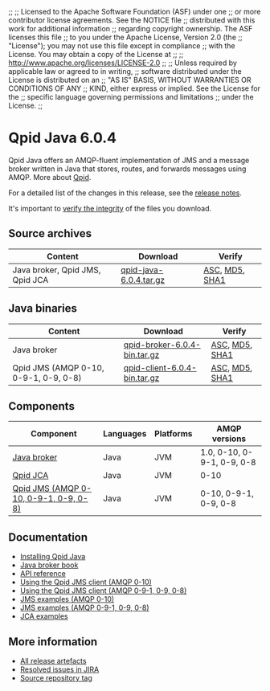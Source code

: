 ;;
;; Licensed to the Apache Software Foundation (ASF) under one
;; or more contributor license agreements.  See the NOTICE file
;; distributed with this work for additional information
;; regarding copyright ownership.  The ASF licenses this file
;; to you under the Apache License, Version 2.0 (the
;; "License"); you may not use this file except in compliance
;; with the License.  You may obtain a copy of the License at
;; 
;;   http://www.apache.org/licenses/LICENSE-2.0
;; 
;; Unless required by applicable law or agreed to in writing,
;; software distributed under the License is distributed on an
;; "AS IS" BASIS, WITHOUT WARRANTIES OR CONDITIONS OF ANY
;; KIND, either express or implied.  See the License for the
;; specific language governing permissions and limitations
;; under the License.
;;

# Qpid Java 6.0.4

Qpid Java offers an AMQP-fluent implementation of JMS and a message
broker written in Java that stores, routes, and forwards messages
using AMQP.  More about [Qpid]({{site_url}}/index.html).

For a detailed list of the changes in this release, see the [release
notes](release-notes.html).

It's important to [verify the
integrity]({{site_url}}/download.html#verify-what-you-download) of the
files you download.

## Source archives

| Content | Download | Verify |
|---------|----------|--------|
| Java broker, Qpid JMS, Qpid JCA | [qpid-java-6.0.4.tar.gz](http://archive.apache.org/dist/qpid/java/6.0.4/qpid-java-6.0.4.tar.gz) | [ASC](http://archive.apache.org/dist/qpid/java/6.0.4/qpid-java-6.0.4.tar.gz.asc), [MD5](http://archive.apache.org/dist/qpid/java/6.0.4/qpid-java-6.0.4.tar.gz.md5), [SHA1](http://archive.apache.org/dist/qpid/java/6.0.4/qpid-java-6.0.4.tar.gz.sha1) |

## Java binaries

| Content | Download | Verify |
|---------|----------|--------|
| Java broker | [qpid-broker-6.0.4-bin.tar.gz](http://archive.apache.org/dist/qpid/java/6.0.4/binaries/qpid-broker-6.0.4-bin.tar.gz) | [ASC](http://archive.apache.org/dist/qpid/java/6.0.4/binaries/qpid-broker-6.0.4-bin.tar.gz.asc), [MD5](http://archive.apache.org/dist/qpid/java/6.0.4/binaries/qpid-broker-6.0.4-bin.tar.gz.md5), [SHA1](http://archive.apache.org/dist/qpid/java/6.0.4/binaries/qpid-broker-6.0.4-bin.tar.gz.sha1) |
| Qpid JMS (AMQP 0-10, 0-9-1, 0-9, 0-8) | [qpid-client-6.0.4-bin.tar.gz](http://archive.apache.org/dist/qpid/java/6.0.4/binaries/qpid-client-6.0.4-bin.tar.gz) | [ASC](http://archive.apache.org/dist/qpid/java/6.0.4/binaries/qpid-client-6.0.4-bin.tar.gz.asc), [MD5](http://archive.apache.org/dist/qpid/java/6.0.4/binaries/qpid-client-6.0.4-bin.tar.gz.md5), [SHA1](http://archive.apache.org/dist/qpid/java/6.0.4/binaries/qpid-client-6.0.4-bin.tar.gz.sha1) |

## Components

| Component | Languages | Platforms | AMQP versions |
|-----------|-----------|-----------|---------------|
| [Java broker]({{site_url}}/components/java-broker/index.html) | Java | JVM | 1.0, 0-10, 0-9-1, 0-9, 0-8 |
| [Qpid JCA]({{site_url}}/components/qpid-jca/index.html) | Java | JVM | 0-10 |
| [Qpid JMS (AMQP 0-10, 0-9-1, 0-9, 0-8)]({{site_url}}/components/jms/amqp-0-x.html) | Java | JVM | 0-10, 0-9-1, 0-9, 0-8 |

## Documentation


<div class="two-column" markdown="1">

 - [Installing Qpid Java](java-broker/book/Java-Broker-Installation.html)
 - [Java broker book](java-broker/book/index.html)
 - [API reference](http://docs.oracle.com/javaee/1.4/api/javax/jms/package-summary.html)
 - [Using the Qpid JMS client (AMQP 0-10)](jms-client-0-10/book/index.html)
 - [Using the Qpid JMS client (AMQP 0-9-1, 0-9, 0-8)](jms-client-0-8/book/index.html)
 - [JMS examples (AMQP 0-10)](qpid-jms/examples/index.html)
 - [JMS examples (AMQP 0-9-1, 0-9, 0-8)](jms-client-0-8/book/JMS-Client-0-8-Examples.html)
 - [JCA examples](http://svn.apache.org/repos/asf/qpid/java/trunk/jca/example/)

</div>


## More information

 - [All release artefacts](http://archive.apache.org/dist/qpid/java/6.0.4)
 - [Resolved issues in JIRA](https://issues.apache.org/jira/issues/?jql=project+%3D+QPID+AND+fixVersion+%3D+%27qpid-java-6.0.4%27+AND+resolution+%3D+%27fixed%27+ORDER+BY+priority+DESC)
 - [Source repository tag](http://svn.apache.org/repos/asf/qpid/java/tags/6.0.4)

<script type="text/javascript">
  _deferredFunctions.push(function() {
      if ("6.0.4" === "{{current_java_release}}") {
          _modifyCurrentReleaseLinks();
      }
  });
</script>
